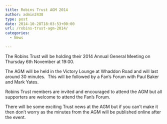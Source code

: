 ```yaml
---
title: Robins Trust AGM 2014
author: admin2438
type: post
date: 2014-10-28T18:03:53+00:00
url: /robins-trust-agm-2014/
categories:
  - News

---
```

The Robins Trust will be holding their 2014 Annual General Meeting on Thursday 6th November at 19:00.

The AGM will be held in the Victory Lounge at Whaddon Road and will last around 30 minutes.  This will be followed by a Fan&#8217;s Forum with Paul Baker and Mark Yates.

Robins Trust members are invited and encouraged to attend the AGM but all supporters are welcome to attend the Fan&#8217;s Forum.

There will be some exciting Trust news at the AGM but if you can&#8217;t make it then don&#8217;t worry as the minutes from the AGM will be published online after the event.